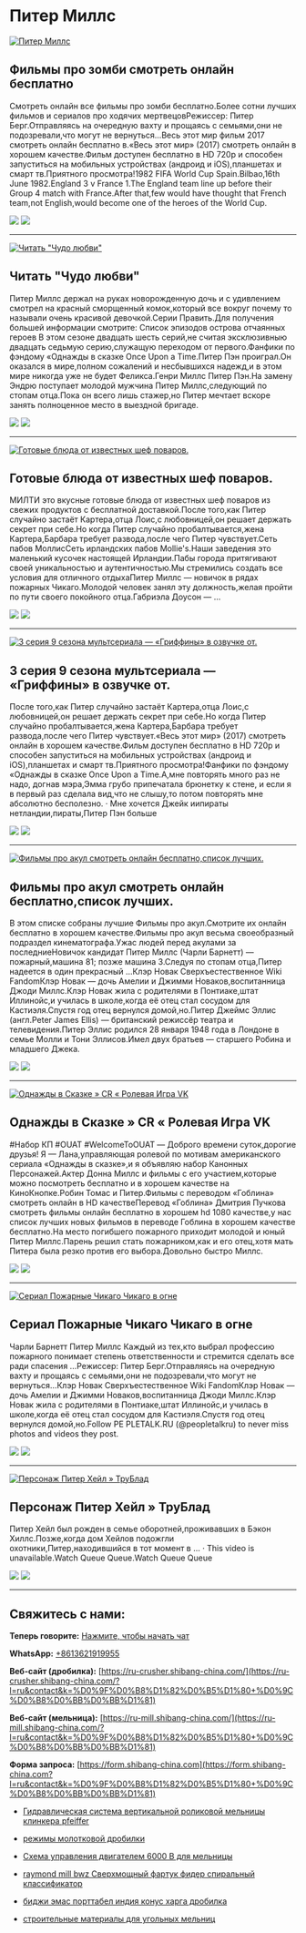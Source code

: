 # Питер Миллс

<a href="https://swt.shibang-china.com/?l=ru&img&k=%D0%9F%D0%B8%D1%82%D0%B5%D1%80+%D0%9C%D0%B8%D0%BB%D0%BB%D1%81" target="_blank">![Питер Миллс](http://static.shibang-china.com/all-800x300/892.jpg)</a>

## Фильмы про зомби смотреть онлайн бесплатно
Смотреть онлайн все фильмы про зомби бесплатно.Более сотни лучших фильмов и сериалов про ходячих мертвецовРежиссер: Питер Берг.Отправляясь на очередную вахту и прощаясь с семьями,они не подозревали,что могут не вернуться…Весь этот мир фильм 2017 смотреть онлайн бесплатно в.&#171;Весь этот мир&#187; (2017) смотреть онлайн в хорошем качестве.Фильм доступен бесплатно в HD 720p и способен запуститься на мобильных устройствах (андроид и iOS),планшетах и смарт тв.Приятного просмотра!1982 FIFA World Cup Spain.Bilbao,16th June 1982.England 3 v France 1.The England team line up before their Group 4 match with France.After that,few would have thought that French team,not English,would become one of the heroes of the World Cup.


<a href="https://whatsapp.shibangsoft.com/WhatsApp.php" target="_blank" title="WhatsApp">![](http://static.shibang-china.com/icon/whatsapp.png)</a> <a href="https://swt.shibang-china.com/?l=ru&icon&k=%D0%9F%D0%B8%D1%82%D0%B5%D1%80+%D0%9C%D0%B8%D0%BB%D0%BB%D1%81" target="_blank">![](http://static.shibang-china.com/icon/chat-ru.png)</a>

---

<a href="https://swt.shibang-china.com/?l=ru&img&k=%D0%9F%D0%B8%D1%82%D0%B5%D1%80+%D0%9C%D0%B8%D0%BB%D0%BB%D1%81" target="_blank">![Читать &quot;Чудо любви&quot;](http://static.shibang-china.com/all-800x300/254.jpg)</a>

## Читать &quot;Чудо любви&quot;
Питер Миллс держал на руках новорожденную дочь и с удивлением смотрел на красный сморщенный комок,который все вокруг почему то называли очень красивой девочкой.Серии Править.Для получения большей информации смотрите: Список эпизодов острова отчаянных героев В этом сезоне двадцать шесть серий,не считая эксклюзивныю двадцать седьмую серию,служащую переходом от первого.Фанфики по фэндому &#171;Однажды в сказке Once Upon a Time.Питер Пэн проиграл.Он оказался в мире,полном сожалений и несбывшихся надежд,и в этом мире никогда уже не будет Феликса.Генри Миллс Питер Пэн.На замену Эндрю поступает молодой мужчина Питер Миллс,следующий по стопам отца.Пока он всего лишь стажер,но Питер мечтает вскоре занять полноценное место в выездной бригаде.


<a href="https://whatsapp.shibangsoft.com/WhatsApp.php" target="_blank" title="WhatsApp">![](http://static.shibang-china.com/icon/whatsapp.png)</a> <a href="https://swt.shibang-china.com/?l=ru&icon&k=%D0%9F%D0%B8%D1%82%D0%B5%D1%80+%D0%9C%D0%B8%D0%BB%D0%BB%D1%81" target="_blank">![](http://static.shibang-china.com/icon/chat-ru.png)</a>

---

<a href="https://swt.shibang-china.com/?l=ru&img&k=%D0%9F%D0%B8%D1%82%D0%B5%D1%80+%D0%9C%D0%B8%D0%BB%D0%BB%D1%81" target="_blank">![Готовые блюда от известных шеф поваров.](http://static.shibang-china.com/all-800x300/9.jpg)</a>

## Готовые блюда от известных шеф поваров.
МИЛТИ это вкусные готовые блюда от известных шеф поваров из свежих продуктов с бесплатной доставкой.После того,как Питер случайно застаёт Картера,отца Лоис,с любовницей,он решает держать секрет при себе.Но когда Питер случайно пробалтывается,жена Картера,Барбара требует развода,после чего Питер чувствует.Сеть пабов МоллисСеть ирландских пабов Mollie's.Наши заведения это маленький кусочек настоящей Ирландии.Пабы города притягивают своей уникальностью и аутентичностью.Мы стремились создать все условия для отличного отдыхаПитер Миллс — новичок в рядах пожарных Чикаго.Молодой человек занял эту должность,желая пройти по пути своего покойного отца.Габриэла Доусон — …


<a href="https://whatsapp.shibangsoft.com/WhatsApp.php" target="_blank" title="WhatsApp">![](http://static.shibang-china.com/icon/whatsapp.png)</a> <a href="https://swt.shibang-china.com/?l=ru&icon&k=%D0%9F%D0%B8%D1%82%D0%B5%D1%80+%D0%9C%D0%B8%D0%BB%D0%BB%D1%81" target="_blank">![](http://static.shibang-china.com/icon/chat-ru.png)</a>

---

<a href="https://swt.shibang-china.com/?l=ru&img&k=%D0%9F%D0%B8%D1%82%D0%B5%D1%80+%D0%9C%D0%B8%D0%BB%D0%BB%D1%81" target="_blank">![3 серия 9 сезона мультсериала — &#171;Гриффины&#187; в озвучке от.](http://static.shibang-china.com/all-800x300/1257.jpg)</a>

## 3 серия 9 сезона мультсериала — &#171;Гриффины&#187; в озвучке от.
После того,как Питер случайно застаёт Картера,отца Лоис,с любовницей,он решает держать секрет при себе.Но когда Питер случайно пробалтывается,жена Картера,Барбара требует развода,после чего Питер чувствует.&#171;Весь этот мир&#187; (2017) смотреть онлайн в хорошем качестве.Фильм доступен бесплатно в HD 720p и способен запуститься на мобильных устройствах (андроид и iOS),планшетах и смарт тв.Приятного просмотра!Фанфики по фэндому &#171;Однажды в сказке Once Upon a Time.А,мне повторять много раз не надо, догнав мэра,Эмма грубо припечатала брюнетку к стене, и если я в первый раз сделала вид,что не слышу,то потом повторять мне абсолютно бесполезно.&nbsp;&#0183;&#32;Мне хочется Джейк иипираты нетландии,пираты,Питер Пэн больше


<a href="https://whatsapp.shibangsoft.com/WhatsApp.php" target="_blank" title="WhatsApp">![](http://static.shibang-china.com/icon/whatsapp.png)</a> <a href="https://swt.shibang-china.com/?l=ru&icon&k=%D0%9F%D0%B8%D1%82%D0%B5%D1%80+%D0%9C%D0%B8%D0%BB%D0%BB%D1%81" target="_blank">![](http://static.shibang-china.com/icon/chat-ru.png)</a>

---

<a href="https://swt.shibang-china.com/?l=ru&img&k=%D0%9F%D0%B8%D1%82%D0%B5%D1%80+%D0%9C%D0%B8%D0%BB%D0%BB%D1%81" target="_blank">![Фильмы про акул смотреть онлайн бесплатно,список лучших.](http://static.shibang-china.com/all-800x300/88.jpg)</a>

## Фильмы про акул смотреть онлайн бесплатно,список лучших.
В этом списке собраны лучшие Фильмы про акул.Смотрите их онлайн бесплатно в хорошем качестве.Фильмы про акул весьма своеобразный подраздел кинематографа.Ужас людей перед акулами за последниеНовичок кандидат Питер Миллс (Чарли Барнетт) — пожарный,машина 81; позже машина 3.Следуя по стопам отца,Питер надеется в один прекрасный …Клэр Новак Сверхъестественное Wiki FandomКлэр Новак — дочь Амелии и Джимми Новаков,воспитанница Джоди Миллс.Клэр Новак жила с родителями в Понтиаке,штат Иллинойс,и училась в школе,когда её отец стал сосудом для Кастиэля.Спустя год отец вернулся домой,но.Питер Джеймс Эллис (англ.Peter James Ellis) — британский режиссёр театра и телевидения.Питер Эллис родился 28 января 1948 года в Лондоне в семье Молли и Тони Эллисов.Имел двух братьев — старшего Робина и младшего Джека.


<a href="https://whatsapp.shibangsoft.com/WhatsApp.php" target="_blank" title="WhatsApp">![](http://static.shibang-china.com/icon/whatsapp.png)</a> <a href="https://swt.shibang-china.com/?l=ru&icon&k=%D0%9F%D0%B8%D1%82%D0%B5%D1%80+%D0%9C%D0%B8%D0%BB%D0%BB%D1%81" target="_blank">![](http://static.shibang-china.com/icon/chat-ru.png)</a>

---

<a href="https://swt.shibang-china.com/?l=ru&img&k=%D0%9F%D0%B8%D1%82%D0%B5%D1%80+%D0%9C%D0%B8%D0%BB%D0%BB%D1%81" target="_blank">![Однажды в Сказке &#187; CR &#171; Ролевая Игра VK](http://static.shibang-china.com/all-800x300/964.jpg)</a>

## Однажды в Сказке &#187; CR &#171; Ролевая Игра VK
#Набор КП #OUAT #WelcomeToOUAT — Доброго времени суток,дорогие друзья! Я — Лана,управляющая ролевой по мотивам американского сериала &#171;Однажды в сказке&#187;,и я объявляю набор Канонных Персонажей.Актер Донна Миллс и фильмы с его участием,которые можно посмотреть бесплатно и в хорошем качестве на КиноКнопке.Робин Томас и Питер.Фильмы с переводом &#171;Гоблина&#187; смотреть онлайн в HD качествеПеревод &#171;Гоблина&#187; Дмитрия Пучкова смотреть фильмы онлайн бесплатно в хорошем hd 1080 качестве,у нас список лучших новых фильмов в переводе Гоблина в хорошем качестве бесплатно.На место погибшего пожарного приходит молодой и юный Питер Миллс.Парень решил стать пожарником,как и его отец,хотя мать Питера была резко против его выбора.Довольно быстро Миллс.


<a href="https://whatsapp.shibangsoft.com/WhatsApp.php" target="_blank" title="WhatsApp">![](http://static.shibang-china.com/icon/whatsapp.png)</a> <a href="https://swt.shibang-china.com/?l=ru&icon&k=%D0%9F%D0%B8%D1%82%D0%B5%D1%80+%D0%9C%D0%B8%D0%BB%D0%BB%D1%81" target="_blank">![](http://static.shibang-china.com/icon/chat-ru.png)</a>

---

<a href="https://swt.shibang-china.com/?l=ru&img&k=%D0%9F%D0%B8%D1%82%D0%B5%D1%80+%D0%9C%D0%B8%D0%BB%D0%BB%D1%81" target="_blank">![Сериал Пожарные Чикаго Чикаго в огне](http://static.shibang-china.com/all-800x300/982.jpg)</a>

## Сериал Пожарные Чикаго Чикаго в огне
Чарли Барнетт Питер Миллс Каждый из тех,кто выбрал профессию пожарного понимает степень ответственности и стремится сделать все ради спасения …Режиссер: Питер Берг.Отправляясь на очередную вахту и прощаясь с семьями,они не подозревали,что могут не вернуться…Клэр Новак Сверхъестественное Wiki FandomКлэр Новак — дочь Амелии и Джимми Новаков,воспитанница Джоди Миллс.Клэр Новак жила с родителями в Понтиаке,штат Иллинойс,и училась в школе,когда её отец стал сосудом для Кастиэля.Спустя год отец вернулся домой,но.Follow PE PLETALK.RU (@peopletalkru) to never miss photos and videos they post.


<a href="https://whatsapp.shibangsoft.com/WhatsApp.php" target="_blank" title="WhatsApp">![](http://static.shibang-china.com/icon/whatsapp.png)</a> <a href="https://swt.shibang-china.com/?l=ru&icon&k=%D0%9F%D0%B8%D1%82%D0%B5%D1%80+%D0%9C%D0%B8%D0%BB%D0%BB%D1%81" target="_blank">![](http://static.shibang-china.com/icon/chat-ru.png)</a>

---

<a href="https://swt.shibang-china.com/?l=ru&img&k=%D0%9F%D0%B8%D1%82%D0%B5%D1%80+%D0%9C%D0%B8%D0%BB%D0%BB%D1%81" target="_blank">![Персонаж Питер Хейл &#187; ТруБлад](http://static.shibang-china.com/all-800x300/1058.jpg)</a>

## Персонаж Питер Хейл &#187; ТруБлад
Питер Хейл был рожден в семье оборотней,проживавших в Бэкон Хиллс.Позже,когда дом Хейлов подожгли охотники,Питер,находившийся в тот момент в …&nbsp;&#0183;&#32;This video is unavailable.Watch Queue Queue.Watch Queue Queue

<a href="https://whatsapp.shibangsoft.com/WhatsApp.php" target="_blank" title="WhatsApp">![](http://static.shibang-china.com/icon/whatsapp.png)</a> <a href="https://swt.shibang-china.com/?l=ru&icon&k=%D0%9F%D0%B8%D1%82%D0%B5%D1%80+%D0%9C%D0%B8%D0%BB%D0%BB%D1%81" target="_blank">![](http://static.shibang-china.com/icon/chat-ru.png)</a>

---
## Свяжитесь с нами:

**Теперь говорите:** [Нажмите, чтобы начать чат](https://swt.shibang-china.com?l=ru&contact&k=%D0%9F%D0%B8%D1%82%D0%B5%D1%80+%D0%9C%D0%B8%D0%BB%D0%BB%D1%81)

**WhatsApp:**  [+8613621919955](https://whatsapp.shibangsoft.com/WhatsApp.php)

**Веб-сайт (дробилка):** [https://ru-crusher.shibang-china.com/](https://ru-crusher.shibang-china.com/?l=ru&contact&k=%D0%9F%D0%B8%D1%82%D0%B5%D1%80+%D0%9C%D0%B8%D0%BB%D0%BB%D1%81)

**Веб-сайт (мельница):** [https://ru-mill.shibang-china.com/](https://ru-mill.shibang-china.com/?l=ru&contact&k=%D0%9F%D0%B8%D1%82%D0%B5%D1%80+%D0%9C%D0%B8%D0%BB%D0%BB%D1%81)

**Форма запроса:** [https://form.shibang-china.com](https://form.shibang-china.com?l=ru&contact&k=%D0%9F%D0%B8%D1%82%D0%B5%D1%80+%D0%9C%D0%B8%D0%BB%D0%BB%D1%81)

* [Гидравлическая система вертикальной роликовой мельницы клинкера pfeiffer](../131/%D0%93%D0%B8%D0%B4%D1%80%D0%B0%D0%B2%D0%BB%D0%B8%D1%87%D0%B5%D1%81%D0%BA%D0%B0%D1%8F%20%D1%81%D0%B8%D1%81%D1%82%D0%B5%D0%BC%D0%B0%20%D0%B2%D0%B5%D1%80%D1%82%D0%B8%D0%BA%D0%B0%D0%BB%D1%8C%D0%BD%D0%BE%D0%B9%20%D1%80%D0%BE%D0%BB%D0%B8%D0%BA%D0%BE%D0%B2%D0%BE%D0%B9%20%D0%BC%D0%B5%D0%BB%D1%8C%D0%BD%D0%B8%D1%86%D1%8B%20%D0%BA%D0%BB%D0%B8%D0%BD%D0%BA%D0%B5%D1%80%D0%B0%20pfeiffer.md)

* [режимы молотковой дробилки](../135/%D1%80%D0%B5%D0%B6%D0%B8%D0%BC%D1%8B%20%D0%BC%D0%BE%D0%BB%D0%BE%D1%82%D0%BA%D0%BE%D0%B2%D0%BE%D0%B9%20%D0%B4%D1%80%D0%BE%D0%B1%D0%B8%D0%BB%D0%BA%D0%B8.md)

* [Схема управления двигателем 6000 В для мельницы](../135/%D0%A1%D1%85%D0%B5%D0%BC%D0%B0%20%D1%83%D0%BF%D1%80%D0%B0%D0%B2%D0%BB%D0%B5%D0%BD%D0%B8%D1%8F%20%D0%B4%D0%B2%D0%B8%D0%B3%D0%B0%D1%82%D0%B5%D0%BB%D0%B5%D0%BC%206000%20%D0%92%20%D0%B4%D0%BB%D1%8F%20%D0%BC%D0%B5%D0%BB%D1%8C%D0%BD%D0%B8%D1%86%D1%8B.md)

* [raymond mill bwz Сверхмощный фартук фидер спиральный классификатор](../135/raymond%20mill%20bwz%20%D0%A1%D0%B2%D0%B5%D1%80%D1%85%D0%BC%D0%BE%D1%89%D0%BD%D1%8B%D0%B9%20%D1%84%D0%B0%D1%80%D1%82%D1%83%D0%BA%20%D1%84%D0%B8%D0%B4%D0%B5%D1%80%20%D1%81%D0%BF%D0%B8%D1%80%D0%B0%D0%BB%D1%8C%D0%BD%D1%8B%D0%B9%20%D0%BA%D0%BB%D0%B0%D1%81%D1%81%D0%B8%D1%84%D0%B8%D0%BA%D0%B0%D1%82%D0%BE%D1%80.md)

* [биджи эмас порттабел индия конус харга дробилка](../133/%D0%B1%D0%B8%D0%B4%D0%B6%D0%B8%20%D1%8D%D0%BC%D0%B0%D1%81%20%D0%BF%D0%BE%D1%80%D1%82%D1%82%D0%B0%D0%B1%D0%B5%D0%BB%20%D0%B8%D0%BD%D0%B4%D0%B8%D1%8F%20%D0%BA%D0%BE%D0%BD%D1%83%D1%81%20%D1%85%D0%B0%D1%80%D0%B3%D0%B0%20%D0%B4%D1%80%D0%BE%D0%B1%D0%B8%D0%BB%D0%BA%D0%B0.md)

* [строительные материалы для угольных мельниц](../135/%D1%81%D1%82%D1%80%D0%BE%D0%B8%D1%82%D0%B5%D0%BB%D1%8C%D0%BD%D1%8B%D0%B5%20%D0%BC%D0%B0%D1%82%D0%B5%D1%80%D0%B8%D0%B0%D0%BB%D1%8B%20%D0%B4%D0%BB%D1%8F%20%D1%83%D0%B3%D0%BE%D0%BB%D1%8C%D0%BD%D1%8B%D1%85%20%D0%BC%D0%B5%D0%BB%D1%8C%D0%BD%D0%B8%D1%86.md)